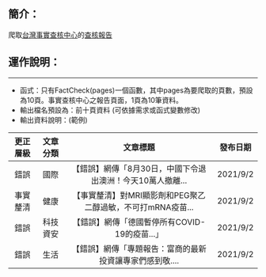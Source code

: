 ## 簡介：
爬取[台灣事實查核中心](https://tfc-taiwan.org.tw/)的[查核報告](https://tfc-taiwan.org.tw/articles/report)

## 運作說明：
<hr>

- 函式：只有FactCheck(pages)一個函數，其中pages為要爬取的頁數，預設為10頁。事實查核中心之報告頁面，1頁為10筆資料。
- 輸出檔名預設為：前十頁資料 (可依據需求或函式變數修改)
- 輸出資料說明：(範例)

| 更正層級 | 文章分類 |                        文章標題                              | 發布日期 |
|:--------:|:--------:|:------------------------------------------------------------:|:--------:|
|   錯誤   |   國際   | 【錯誤】網傳「8月30日，中國下令退出澳洲！今天10萬人撤離...   | 2021/9/2 |
| 事實釐清 |   健康   | 【事實釐清】對MRI顯影劑和PEG聚乙二醇過敏，不可打mRNA疫苗...  | 2021/9/2 |
|   錯誤   | 科技資安 | 【錯誤】網傳「德國暫停所有COVID-19的疫苗...」                | 2021/9/2 |
|   錯誤   |   生活   |【錯誤】網傳「專題報告：富商的最新投資讓專家們感到敬....      | 2021/9/2 |
